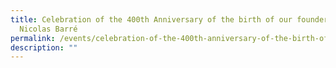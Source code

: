 ```yaml
---
title: Celebration of the 400th Anniversary of the birth of our founder, Blessed
  Nicolas Barré
permalink: /events/celebration-of-the-400th-anniversary-of-the-birth-of-our-founder-blessed-nicolas-barr
description: ""
---
```

